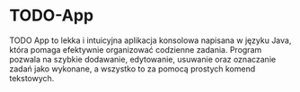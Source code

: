 # TODO-App
TODO App to lekka i intuicyjna aplikacja konsolowa napisana w języku Java, która pomaga efektywnie organizować codzienne zadania. Program pozwala na szybkie dodawanie, edytowanie, usuwanie oraz oznaczanie zadań jako wykonane, a wszystko to za pomocą prostych komend tekstowych.
